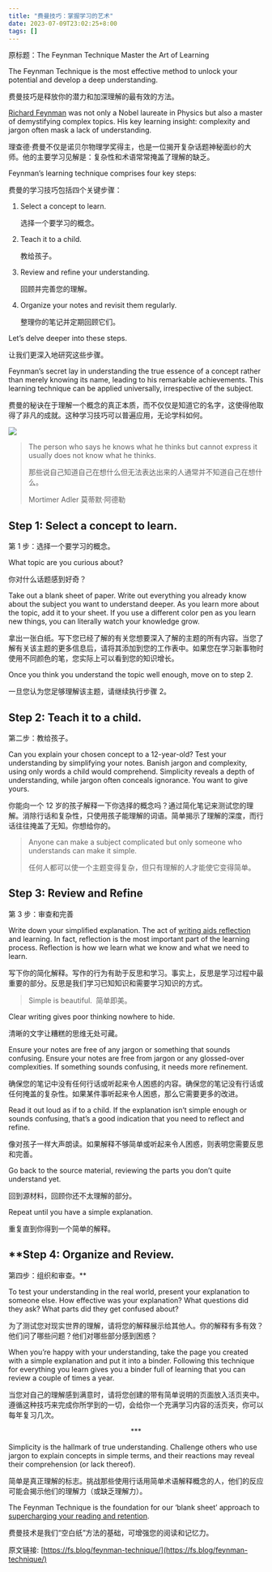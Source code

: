 ```yaml
---
title: "费曼技巧：掌握学习的艺术"
date: 2023-07-09T23:02:25+8:00
tags: []
---
```


原标题：The Feynman Technique Master the Art of Learning

The Feynman Technique is the most effective method to unlock your potential and develop a deep understanding.

费曼技巧是释放你的潜力和加深理解的最有效的方法。

[Richard Feynman](https://fs.blog/intellectual-giants/richard-feynman/) was not only a Nobel laureate in Physics but also a master of demystifying complex topics. His key learning insight: complexity and jargon often mask a lack of understanding.

理查德·费曼不仅是诺贝尔物理学奖得主，也是一位揭开复杂话题神秘面纱的大师。他的主要学习见解是：复杂性和术语常常掩盖了理解的缺乏。

Feynman’s learning technique comprises four key steps:

费曼的学习技巧包括四个关键步骤：

1.  Select a concept to learn.


    选择一个要学习的概念。


2.  Teach it to a child.


    教给孩子。


3. Review and refine your understanding.


    回顾并完善您的理解。


4.  Organize your notes and revisit them regularly.


    整理你的笔记并定期回顾它们。

Let’s delve deeper into these steps.

让我们更深入地研究这些步骤。

Feynman’s secret lay in understanding the true essence of a concept rather than merely knowing its name, leading to his remarkable achievements. This learning technique can be applied universally, irrespective of the subject.

费曼的秘诀在于理解一个概念的真正本质，而不仅仅是知道它的名字，这使得他取得了非凡的成就。这种学习技巧可以普遍应用，无论学科如何。

![](https://149664534.v2.pressablecdn.com/wp-content/uploads/2012/04/FeynmanTechnique.jpg)

> The person who says he knows what he thinks but cannot express it usually does not know what he thinks.
>
> 那些说自己知道自己在想什么但无法表达出来的人通常并不知道自己在想什么。
>
> Mortimer Adler 莫蒂默·阿德勒

## Step 1: Select a concept to learn.

第 1 步：选择一个要学习的概念。

What topic are you curious about?

你对什么话题感到好奇？

Take out a blank sheet of paper. Write out everything you already know about the subject you want to understand deeper. As you learn more about the topic, add it to your sheet. If you use a different color pen as you learn new things, you can literally watch your knowledge grow.

拿出一张白纸。写下您已经了解的有关您想要深入了解的主题的所有内容。当您了解有关该主题的更多信息后，请将其添加到您的工作表中。如果您在学习新事物时使用不同颜色的笔，您实际上可以看到您的知识增长。

Once you think you understand the topic well enough, move on to step 2.

一旦您认为您足够理解该主题，请继续执行步骤 2。

## Step 2: Teach it to a child.

第二步：教给孩子。

Can you explain your chosen concept to a 12-year-old? Test your understanding by simplifying your notes. Banish jargon and complexity, using only words a child would comprehend. Simplicity reveals a depth of understanding, while jargon often conceals ignorance. You want to give yours.

你能向一个 12 岁的孩子解释一下你选择的概念吗？通过简化笔记来测试您的理解。消除行话和复杂性，只使用孩子能理解的词语。简单揭示了理解的深度，而行话往往掩盖了无知。你想给你的。

> Anyone can make a subject complicated but only someone who understands can make it simple.
>
> 任何人都可以使一个主题变得复杂，但只有理解的人才能使它变得简单。

## Step 3: Review and Refine

第 3 步：审查和完善

Write down your simplified explanation. The act of [writing aids reflection](https://fs.blog/why-write/) and learning. In fact, reflection is the most important part of the learning process. Reflection is how we learn what we know and what we need to learn.

写下你的简化解释。写作的行为有助于反思和学习。事实上，反思是学习过程中最重要的部分。反思是我们学习已知知识和需要学习知识的方式。

> Simple is beautiful. 
> 简单即美。

Clear writing gives poor thinking nowhere to hide.

清晰的文字让糟糕的思维无处可藏。

Ensure your notes are free of any jargon or something that sounds confusing. Ensure your notes are free from jargon or any glossed-over complexities. If something sounds confusing, it needs more refinement.

确保您的笔记中没有任何行话或听起来令人困惑的内容。确保您的笔记没有行话或任何掩盖的复杂性。如果某件事听起来令人困惑，那么它需要更多的改进。

Read it out loud as if to a child. If the explanation isn’t simple enough or sounds confusing, that’s a good indication that you need to reflect and refine.

像对孩子一样大声朗读。如果解释不够简单或听起来令人困惑，则表明您需要反思和完善。

Go back to the source material, reviewing the parts you don’t quite understand yet.

回到源材料，回顾你还不太理解的部分。

Repeat until you have a simple explanation.

重复直到你得到一个简单的解释。

## **Step 4: Organize and Review.

第四步：组织和审查。**

To test your understanding in the real world, present your explanation to someone else. How effective was your explanation? What questions did they ask? What parts did they get confused about?

为了测试您对现实世界的理解，请将您的解释展示给其他人。你的解释有多有效？他们问了哪些问题？他们对哪些部分感到困惑？

When you’re happy with your understanding, take the page you created with a simple explanation and put it into a binder. Following this technique for everything you learn gives you a binder full of learning that you can review a couple of times a year.

当您对自己的理解感到满意时，请将您创建的带有简单说明的页面放入活页夹中。遵循这种技巧来完成你所学到的一切，会给你一个充满学习内容的活页夹，你可以每年复习几次。

<center>***</center>

Simplicity is the hallmark of true understanding. Challenge others who use jargon to explain concepts in simple terms, and their reactions may reveal their comprehension (or lack thereof).

简单是真正理解的标志。挑战那些使用行话用简单术语解释概念的人，他们的反应可能会揭示他们的理解力（或缺乏理解力）。

The Feynman Technique is the foundation for our ‘blank sheet’ approach to [supercharging your reading and retention](https://fs.blog/reading/).

费曼技术是我们“空白纸”方法的基础，可增强您的阅读和记忆力。

原文链接: [https://fs.blog/feynman-technique/](https://fs.blog/feynman-technique/)
